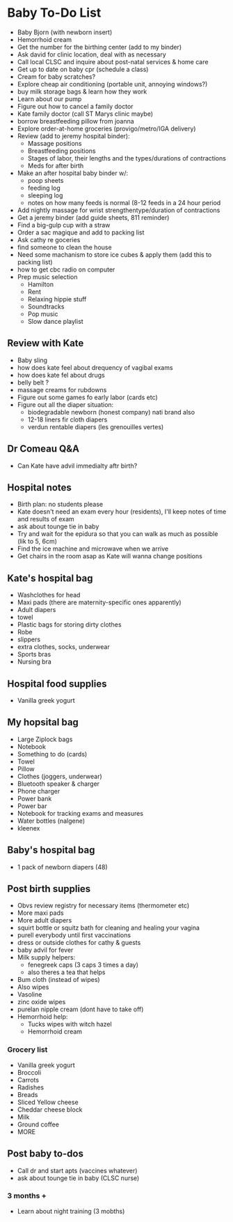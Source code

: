 # Baby To-Do List

- Baby Bjorn (with newborn insert)
- Hemorrhoid cream
- Get the number for the birthing center (add to my binder)
- Ask david for clinic location, deal with as necessary
- Call local CLSC and inquire about post-natal services & home care
- Get up to date on baby cpr (schedule a class)
- Cream for baby scratches?
- Explore cheap air conditioning (portable unit, annoying windows?)
- buy milk storage bags & learn how they work
- Learn about our pump
- Figure out how to cancel a family doctor
- Kate family doctor (call ST Marys clinic maybe)
- borrow breastfeeding pillow from joanna
- Explore order-at-home groceries (provigo/metro/IGA delivery)
- Review (add to jeremy hospital binder):
  - Massage positions
  - Breastfeeding positions
  - Stages of labor, their lengths and the types/durations of contractions
  - Meds for after birth
- Make an after hospital baby binder w/:
  - poop sheets
  - feeding log
  - sleeping log
  - notes on how many feeds is normal (8-12 feeds in a 24 hour period
- Add nightly massage for wrist strengthentype/duration of contractions
- Get a jeremy binder (add guide sheets, 811 reminder)
- Find a big-gulp cup with a straw
- Order a sac magique and add to packing list
- Ask cathy re goceries
- find someone to clean the house
- Need some machanism to store ice cubes & apply them (add this to packing list)
- how to get cbc radio on computer
- Prep music selection
  - Hamilton
  - Rent
  - Relaxing hippie stuff
  - Soundtracks
  - Pop music
  - Slow dance playlist

## Review with Kate

- Baby sling
- how does kate feel about drequency of vagibal exams
- how does kate fel about drugs
- belly belt ?
- massage creams for rubdowns
- Figure out some games fo early labor (cards etc)
- Figure out all the diaper situation:
  - biodegradable newborn (honest company) nati brand also
  - 12-18 liners fir cloth diapers
  - verdun rentable diapers (les grenouilles vertes)

## Dr Comeau Q&A

- Can Kate have advil immedialty aftr birth?

## Hospital notes

- Birth plan: no students please
- Kate doesn't need an exam every hour (residents), I'll keep notes of time and results of exam
- ask about tounge tie in baby
- Try and wait for the epidura so that you can walk as much as possible (lik to 5, 6cm)
- Find the ice machine and microwave when we arrive
- Get chairs in the room asap as Kate will wanna change positions

## Kate's hospital bag

- Washclothes for head
- Maxi pads (there are maternity-specific ones apparently)
- Adult diapers
- towel
- Plastic bags for storing dirty clothes
- Robe
- slippers
- extra clothes, socks, underwear
- Sports bras
- Nursing bra

## Hospital food supplies

- Vanilla greek yogurt

## My hopsital bag

- Large Ziplock bags
- Notebook
- Something to do (cards)
- Towel
- Pillow
- Clothes (joggers, underwear)
- Bluetooth speaker & charger
- Phone charger
- Power bank
- Power bar
- Notebook for tracking exams and measures
- Water bottles (nalgene)
- kleenex

## Baby's hospital bag

- 1 pack of newborn diapers (48)

## Post birth supplies

- Obvs review registry for necessary items (thermometer etc)
- More maxi pads
- More adult diapers
- squirt bottle or squitz bath for cleaning and healing your vagina
- purell everybody until first vaccinations
- dress or outside clothes for cathy & guests
- baby advil for fever
- Milk supply helpers:
  - fenegreek caps (3 caps 3 times a day)
  - also theres a tea that helps
- Bum cloth (instead of wipes)
- Also wipes
- Vasoline
- zinc oxide wipes
- purelan nipple cream (dont have to take off)
- Hemorrhoid help:
  - Tucks wipes with witch hazel
  - Hemorrhoid cream

### Grocery list

- Vanilla greek yogurt
- Broccoli
- Carrots
- Radishes
- Breads
- Sliced Yellow cheese
- Cheddar cheese block
- Milk
- Ground coffee
- MORE

## Post baby to-dos

- Call dr and start apts (vaccines whatever)
- ask about tounge tie in baby (CLSC nurse)

### 3 months +

- Learn about night training (3 mobths)
